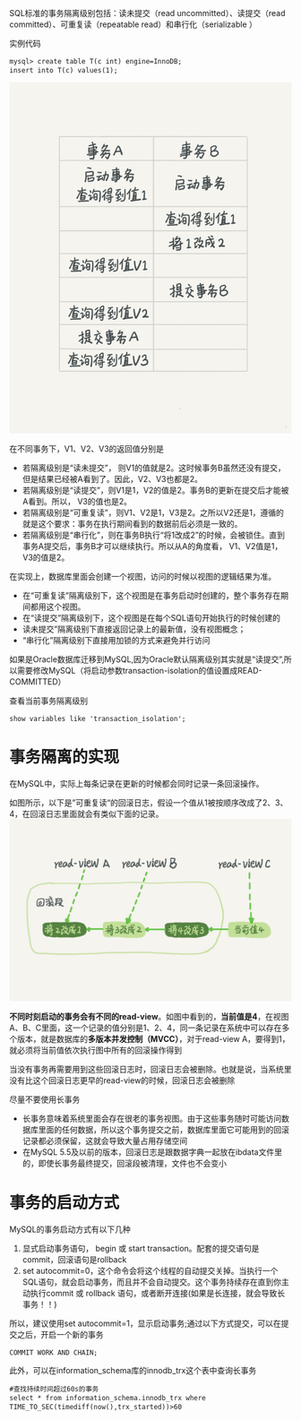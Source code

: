 <!-- 事务隔离 -->

SQL标准的事务隔离级别包括：读未提交（read uncommitted）、读提交（read committed）、可重复读（repeatable read）和串行化（serializable ）

实例代码
```
mysql> create table T(c int) engine=InnoDB;
insert into T(c) values(1);
```

![mysql3](https://raw.githubusercontent.com/FameLsy/Images/master/MySQL/mysql3.png)

在不同事务下，V1、V2、V3的返回值分别是
- 若隔离级别是“读未提交”， 则V1的值就是2。这时候事务B虽然还没有提交，但是结果已经被A看到了。因此，V2、V3也都是2。
- 若隔离级别是“读提交”，则V1是1，V2的值是2。事务B的更新在提交后才能被A看到。所以， V3的值也是2。
- 若隔离级别是“可重复读”，则V1、V2是1，V3是2。之所以V2还是1，遵循的就是这个要求：事务在执行期间看到的数据前后必须是一致的。
- 若隔离级别是“串行化”，则在事务B执行“将1改成2”的时候，会被锁住。直到事务A提交后，事务B才可以继续执行。所以从A的角度看， V1、V2值是1，V3的值是2。

在实现上，数据库里面会创建一个视图，访问的时候以视图的逻辑结果为准。
- 在“可重复读”隔离级别下，这个视图是在事务启动时创建的，整个事务存在期间都用这个视图。
- 在“读提交”隔离级别下，这个视图是在每个SQL语句开始执行的时候创建的
- 读未提交”隔离级别下直接返回记录上的最新值，没有视图概念；
- “串行化”隔离级别下直接用加锁的方式来避免并行访问

如果是Oracle数据库迁移到MySQL,因为Oracle默认隔离级别其实就是“读提交”,所以需要修改MySQL（将启动参数transaction-isolation的值设置成READ-COMMITTED）

查看当前事务隔离级别
```
show variables like 'transaction_isolation';
```

# 事务隔离的实现

在MySQL中，实际上每条记录在更新的时候都会同时记录一条回滚操作。

如图所示，以下是”可重复读“的回滚日志，假设一个值从1被按顺序改成了2、3、4，在回滚日志里面就会有类似下面的记录。
![mysql4](https://raw.githubusercontent.com/FameLsy/Images/master/MySQL/mysql4.png)

**不同时刻启动的事务会有不同的read-view**。如图中看到的，**当前值是4**，在视图A、B、C里面，这一个记录的值分别是1、2、4，同一条记录在系统中可以存在多个版本，就是数据库的**多版本并发控制（MVCC）**，对于read-view A，要得到1，就必须将当前值依次执行图中所有的回滚操作得到

当没有事务再需要用到这些回滚日志时，回滚日志会被删除。也就是说，当系统里没有比这个回滚日志更早的read-view的时候，回滚日志会被删除

尽量不要使用长事务
- 长事务意味着系统里面会存在很老的事务视图。由于这些事务随时可能访问数据库里面的任何数据，所以这个事务提交之前，数据库里面它可能用到的回滚记录都必须保留，这就会导致大量占用存储空间
- 在MySQL 5.5及以前的版本，回滚日志是跟数据字典一起放在ibdata文件里的，即使长事务最终提交，回滚段被清理，文件也不会变小

# 事务的启动方式

MySQL的事务启动方式有以下几种
1. 显式启动事务语句， begin 或 start transaction。配套的提交语句是commit，回滚语句是rollback
2. set autocommit=0，这个命令会将这个线程的自动提交关掉。当执行一个SQL语句，就会启动事务，而且并不会自动提交。这个事务持续存在直到你主动执行commit 或 rollback 语句，或者断开连接(如果是长连接，就会导致长事务！！)

所以，建议使用set autocommit=1，显示启动事务;通过以下方式提交，可以在提交之后，开启一个新的事务
```
COMMIT WORK AND CHAIN;
```

此外，可以在information_schema库的innodb_trx这个表中查询长事务
```
#查找持续时间超过60s的事务
select * from information_schema.innodb_trx where TIME_TO_SEC(timediff(now(),trx_started))>60
```


